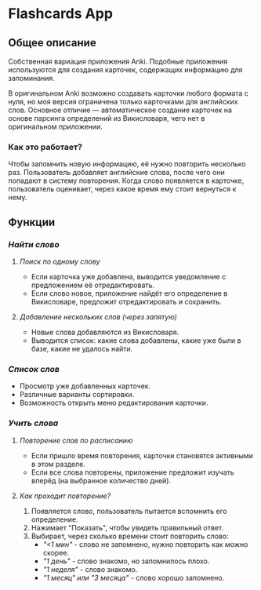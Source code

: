 # Flashcards App

##  Общее описание
Собственная вариация приложения Anki. Подобные приложения используются для создания карточек, содержащих информацию для запоминания.  

В оригинальном Anki возможно создавать карточки любого формата с нуля, но моя версия ограничена только карточками для английских слов. Основное отличие — автоматическое создание карточек на основе парсинга определений из Викисловаря, чего нет в оригинальном приложении.  

###  Как это работает?  
Чтобы запомнить новую информацию, её нужно повторить несколько раз. Пользователь добавляет английские слова, после чего они попадают в систему повторения. Когда слово появляется в карточке, пользователь оценивает, через какое время ему стоит вернуться к нему.

##  Функции

###  *Найти слово*
1. *Поиск по одному слову*  
   - Если карточка уже добавлена, выводится уведомление с предложением её отредактировать.  
   - Если слово новое, приложение найдёт его определение в Викисловаре, предложит отредактировать и сохранить.  
   
2. *Добавление нескольких слов (через запятую)*  
   - Новые слова добавляются из Викисловаря.  
   - Выводится список: какие слова добавлены, какие уже были в базе, какие не удалось найти.  

###  *Список слов*
- Просмотр уже добавленных карточек.  
- Различные варианты сортировки.  
- Возможность открыть меню редактирования карточки.  

###  *Учить слова*
1. *Повторение слов по расписанию*  
   - Если пришло время повторения, карточки становятся активными в этом разделе.  
   - Если все слова повторены, приложение предложит изучать вперёд (на выбранное количество дней).  

2. *Как проходит повторение?*  
   1. Появляется слово, пользователь пытается вспомнить его определение.  
   2. Нажимает "Показать", чтобы увидеть правильный ответ.  
   3. Выбирает, через сколько времени стоит повторить слово:  
      - *"<1 мин"* - слово не запомнено, нужно повторить как можно скорее.
      - *"1 день"* - слово знакомо, но запомнилось плохо.  
      - *"1 неделя"* - слово знакомо.  
      - *"1 месяц" или "3 месяца"* - слово хорошо запомнено.  

